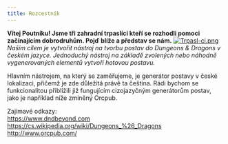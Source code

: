 ```yaml
---
title: Rozcestník
---
```


**Vítej Poutníku! Jsme tři zahradní trpaslíci kteří se rozhodli pomoci začínajícím dobrodruhům. Pojď blíže a představ se nám.**
[![Trpasl-ci.png](https://i.postimg.cc/C19VvkBw/Trpasl-ci.png)](https://postimg.cc/62VSq7fP)
*Naším cílem je vytvořit nástroj na tvorbu postav do Dungeons & Dragons v českém jazyce. Jednoduchý nástroj na základě zvolených nebo náhodně vygenerovaných elementů vytvoří hotovou postavu.*

Hlavním nástrojem, na který se zaměřujeme, je generátor postavy v české lokalizaci, přičemž je zde důležitá právě ta čeština. Rádi bychom se funkcionalitou přiblížili již fungujícím cizojazyčným generátorům postav, jako je například níže zmíněný Orcpub.

Zajímavé odkazy: <br>
https://www.dndbeyond.com <br>
https://cs.wikipedia.org/wiki/Dungeons_%26_Dragons <br>
http://www.orcpub.com/